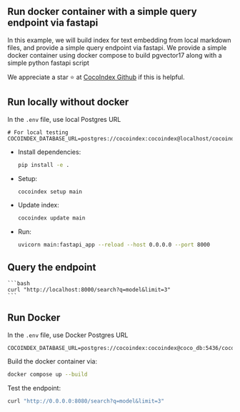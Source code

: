 ## Run docker container with a simple query endpoint via fastapi

In this example, we will build index for text embedding from local markdown files, and provide a simple query endpoint via fastapi.
We provide a simple docker container using docker compose to build pgvector17 along with a simple python fastapi script

We appreciate a star ⭐ at [CocoIndex Github](https://github.com/cocoindex-io/cocoindex) if this is helpful.


## Run locally without docker

In the `.env` file, use local Postgres URL

```
# For local testing
COCOINDEX_DATABASE_URL=postgres://cocoindex:cocoindex@localhost/cocoindex
```

- Install dependencies:

    ```bash
    pip install -e .
    ```

- Setup:

    ```bash
    cocoindex setup main
    ```

- Update index:

    ```bash
    cocoindex update main
    ```

- Run:

    ```bash
    uvicorn main:fastapi_app --reload --host 0.0.0.0 --port 8000
    ```

 ## Query the endpoint

    ```bash
    curl "http://localhost:8000/search?q=model&limit=3"
    ```


## Run Docker

In the `.env` file, use Docker Postgres URL

```
COCOINDEX_DATABASE_URL=postgres://cocoindex:cocoindex@coco_db:5436/cocoindex
```

Build the docker container via:
```bash
docker compose up --build
```

Test the endpoint:
```bash
curl "http://0.0.0.0:8080/search?q=model&limit=3"
```
